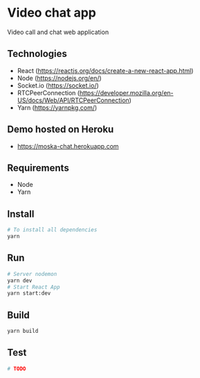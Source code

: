 # Video chat app
Video call and chat web application

## Technologies
- React (https://reactjs.org/docs/create-a-new-react-app.html)
- Node (https://nodejs.org/en/)
- Socket.io (https://socket.io/)
- RTCPeerConnection (https://developer.mozilla.org/en-US/docs/Web/API/RTCPeerConnection)
- Yarn (https://yarnpkg.com/)

## Demo hosted on Heroku
- https://moska-chat.herokuapp.com

## Requirements
- Node
- Yarn

## Install
```sh
# To install all dependencies
yarn
```

## Run
```sh
# Server nodemon
yarn dev
# Start React App
yarn start:dev
```

## Build
```sh
yarn build
```

## Test
```sh
# TODO
```

